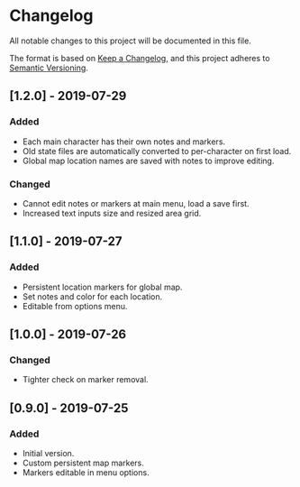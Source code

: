 # Changelog
All notable changes to this project will be documented in this file.

The format is based on [Keep a Changelog](https://keepachangelog.com/en/1.0.0/),
and this project adheres to [Semantic Versioning](https://semver.org/spec/v2.0.0.html).

## [1.2.0] - 2019-07-29
### Added
- Each main character has their own notes and markers.
- Old state files are automatically converted to per-character on first load.
- Global map location names are saved with notes to improve editing.

### Changed
- Cannot edit notes or markers at main menu, load a save first.
- Increased text inputs size and resized area grid.

## [1.1.0] - 2019-07-27
### Added
- Persistent location markers for global map.
- Set notes and color for each location.
- Editable from options menu.

## [1.0.0] - 2019-07-26
### Changed
- Tighter check on marker removal.

## [0.9.0] - 2019-07-25
### Added
- Initial version.
- Custom persistent map markers.
- Markers editable in menu options.